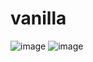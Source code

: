 # vanilla

![image](https://user-images.githubusercontent.com/13795765/180349595-d9fb7346-553a-424c-b22f-05c563bfae46.png)
![image](https://user-images.githubusercontent.com/13795765/180349632-00d5f9f4-13ae-458c-9298-affb3513b100.png)
